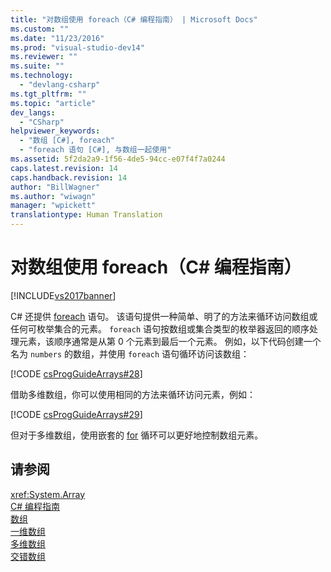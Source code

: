 ```yaml
---
title: "对数组使用 foreach（C# 编程指南） | Microsoft Docs"
ms.custom: ""
ms.date: "11/23/2016"
ms.prod: "visual-studio-dev14"
ms.reviewer: ""
ms.suite: ""
ms.technology: 
  - "devlang-csharp"
ms.tgt_pltfrm: ""
ms.topic: "article"
dev_langs: 
  - "CSharp"
helpviewer_keywords: 
  - "数组 [C#], foreach"
  - "foreach 语句 [C#], 与数组一起使用"
ms.assetid: 5f2da2a9-1f56-4de5-94cc-e07f4f7a0244
caps.latest.revision: 14
caps.handback.revision: 14
author: "BillWagner"
ms.author: "wiwagn"
manager: "wpickett"
translationtype: Human Translation
---
```

# 对数组使用 foreach（C# 编程指南）
[!INCLUDE[vs2017banner](../../../csharp/includes/vs2017banner.md)]

C\# 还提供 [foreach](../../../csharp/language-reference/keywords/foreach-in.md) 语句。  该语句提供一种简单、明了的方法来循环访问数组或任何可枚举集合的元素。  `foreach` 语句按数组或集合类型的枚举器返回的顺序处理元素，该顺序通常是从第 0 个元素到最后一个元素。  例如，以下代码创建一个名为 `numbers` 的数组，并使用 `foreach` 语句循环访问该数组：  
  
 [!CODE [csProgGuideArrays#28](../CodeSnippet/VS_Snippets_VBCSharp/csProgGuideArrays#28)]  
  
 借助多维数组，你可以使用相同的方法来循环访问元素，例如：  
  
 [!CODE [csProgGuideArrays#29](../CodeSnippet/VS_Snippets_VBCSharp/csProgGuideArrays#29)]  
  
 但对于多维数组，使用嵌套的 [for](../../../csharp/language-reference/keywords/for.md) 循环可以更好地控制数组元素。  
  
## 请参阅  
 <xref:System.Array>   
 [C\# 编程指南](../../../csharp/programming-guide/index.md)   
 [数组](../../../csharp/programming-guide/arrays/index.md)   
 [一维数组](../../../csharp/programming-guide/arrays/single-dimensional-arrays.md)   
 [多维数组](../../../csharp/programming-guide/arrays/multidimensional-arrays.md)   
 [交错数组](../../../csharp/programming-guide/arrays/jagged-arrays.md)